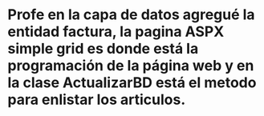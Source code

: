 # Profe en la capa de datos agregué la entidad factura, la pagina ASPX simple grid es donde está la programación de la página web y en la clase ActualizarBD está el metodo para enlistar los articulos.

